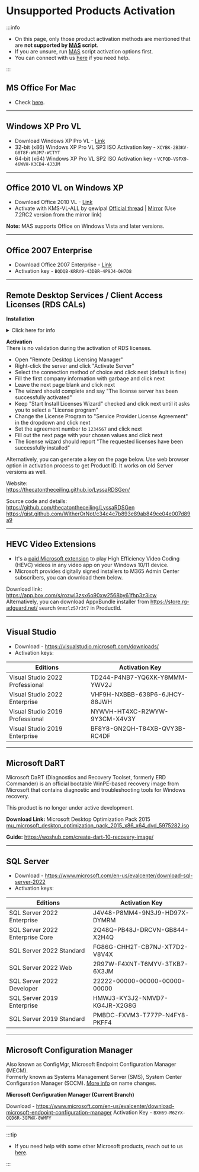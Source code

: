 # Unsupported Products Activation

:::info

- On this page, only those product activation methods are mentioned that are **not supported by [MAS](intro.md) script**.
- If you are unsure, run [MAS](intro.md) script activation options first.
- You can connect with us [here](contactus.md) if you need help.

:::

## MS Office For Mac

-   Check [here](office_for_mac.md).

------------------------------------------------------------------------

## Windows XP Pro VL

-   Download Windows XP Pro VL - [Link](windows_xp_links.md)
-	32-bit (x86) Windows XP Pro VL SP3 ISO Activation key - `XCYBK-2B3KV-G8T8F-WXJM7-WCTYT`
-	64-bit (x64) Windows XP Pro VL SP2 ISO Activation key - `VCFQD-V9FX9-46WVH-K3CD4-4J3JM`

------------------------------------------------------------------------

## Office 2010 VL on Windows XP

-   Download Office 2010 VL - [Link](office_msi_links.md#office-2010)
-	Activate with KMS-VL-ALL by qewlpal [Official thread](https://forums.mydigitallife.net/threads/kms-vl-all-online-offline-kms-activator-for-microsoft-products.63471/) | [Mirror](https://app.box.com/s/q0nyib6bfylosvbbm5x8ztg87vy0kl8a) (Use 7.2RC2 version from the mirror link)

**Note:** MAS supports Office on Windows Vista and later versions.

------------------------------------------------------------------------

## Office 2007 Enterprise

-   Download Office 2007 Enterprise - [Link](office_msi_links.md#office-2007)
-	Activation key - `BQDQB-KRRY9-43DBR-4P9J4-DH7D8`

------------------------------------------------------------------------

## Remote Desktop Services / Client Access Licenses (RDS CALs)

**Installation**  

<details>
<summary>Click here for info</summary>

-  Sign into the server you want to use as the license server using an administrator account.
-  In Server Manager, select Manage > Add Roles and Features.
-  On the Select installation type page, select Role-based or feature-based installation.
-  Specify the server on which you install the licensing role.
-  On the Server Roles page, check the box for Remote Desktop Services, then select Next until you see the Remote Desktop Services page.
-  Select the roles you want to install. Make sure you include the Remote Desktop Licensing role.
-  In the Add Roles and Features Wizard dialog box, select Add Features.
-  Select Next until you see the Confirmation page, then select Install.

</details>

**Activation**  
There is no validation during the activation of RDS licenses.

-  Open "Remote Desktop Licensing Manager"
-  Right-click the server and click "Activate Server"
-  Select the connection method of choice and click next (default is fine)
-  Fill the first company information with garbage and click next
-  Leave the next page blank and click next
-  The wizard should complete and say "The license server has been successfully activated"
-  Keep "Start Install Licenses Wizard" checked and click next until it asks you to select a "License program"
-  Change the License Program to "Service Provider License Agreement" in the dropdown and click next
-  Set the agreement number to `1234567` and click next
-  Fill out the next page with your chosen values and click next
-  The license wizard should report "The requested licenses have been successfully installed"

Alternatively, you can generate a key on the page below. Use web browser option in activation process to get Product ID. It works on old Server versions as well.  

Website:  
https://thecatontheceiling.github.io/LyssaRDSGen/  

Source code and details:  
https://github.com/thecatontheceiling/LyssaRDSGen  
https://gist.github.com/WitherOrNot/c34c4c7b893e89ab849ce04e007d89a9

------------------------------------------------------------------------

## HEVC Video Extensions

-	It's a [paid Microsoft extension](https://apps.microsoft.com/detail/9nmzlz57r3t7) to play High Efficiency Video Coding (HEVC) videos in any video app on your Windows 10/11 device.
-	Microsoft provides digitally signed installers to M365 Admin Center subscribers, you can download them below.

Download link: https://app.box.com/s/rozwl3zsx6o90xw2568by61fhp3z3icw  
Alternatively, you can download AppxBundle installer from https://store.rg-adguard.net/ search `9nmzlz57r3t7` in ProductId.

------------------------------------------------------------------------

## Visual Studio

-	Download - https://visualstudio.microsoft.com/downloads/
-	Activation keys:

| Editions                        | Activation Key                |
|---------------------------------|-------------------------------|
| Visual Studio 2022 Professional | TD244-P4NB7-YQ6XK-Y8MMM-YWV2J |
| Visual Studio 2022 Enterprise   | VHF9H-NXBBB-638P6-6JHCY-88JWH |
| Visual Studio 2019 Professional | NYWVH-HT4XC-R2WYW-9Y3CM-X4V3Y |
| Visual Studio 2019 Enterprise   | BF8Y8-GN2QH-T84XB-QVY3B-RC4DF |

------------------------------------------------------------------------

## Microsoft DaRT

Microsoft DaRT (Diagnostics and Recovery Toolset, formerly ERD Commander) is an official bootable WinPE-based recovery image from Microsoft that contains diagnostic and troubleshooting tools for Windows recovery.

This product is no longer under active development.

**Download Link:** Microsoft Desktop Optimization Pack 2015  
[mu_microsoft_desktop_optimization_pack_2015_x86_x64_dvd_5975282.iso](https://drive.massgrave.dev/mu_microsoft_desktop_optimization_pack_2015_x86_x64_dvd_5975282.iso)

**Guide:** https://woshub.com/create-dart-10-recovery-image/

------------------------------------------------------------------------

## SQL Server

-	Download - https://www.microsoft.com/en-us/evalcenter/download-sql-server-2022
-	Activation keys:

| Editions                        | Activation Key                |
|---------------------------------|-------------------------------|
| SQL Server 2022 Enterprise      | J4V48-P8MM4-9N3J9-HD97X-DYMRM |
| SQL Server 2022 Enterprise Core | 2Q48Q-PB48J-DRCVN-GB844-X2H4Q |
| SQL Server 2022 Standard        | FG86G-CHH2T-CB7NJ-XT7D2-V8V4X |
| SQL Server 2022 Web             | 2R97W-F4XNT-T6MYV-3TKB7-6X3JM |
| SQL Server 2022 Developer       | 22222-00000-00000-00000-00000 |
| SQL Server 2019 Enterprise      | HMWJ3-KY3J2-NMVD7-KG4JR-X2G8G |
| SQL Server 2019 Standard        | PMBDC-FXVM3-T777P-N4FY8-PKFF4 |

------------------------------------------------------------------------

## Microsoft Configuration Manager

Also known as ConfigMgr, Microsoft Endpoint Configuration Manager (MECM).  
Formerly known as Systems Management Server (SMS), System Center Configuration Manager (SCCM). [More info](https://craigtwall.com/how-sccm-became-memcm-or-just-configmgr/) on name changes.  

**Microsoft Configuration Manager (Current Branch)**

Download - https://www.microsoft.com/en-us/evalcenter/download-microsoft-endpoint-configuration-manager 
Activation Key - `BXH69-M62YX-QQD6R-3GPWX-8WMFY`

------------------------------------------------------------------------

:::tip

-   If you need help with some other Microsoft products, reach out to us [here](contactus.md).

:::

